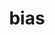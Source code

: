 ---
category: 4-letters
denotation: null
name: bias
reference_link: https://www.etymonline.com/word/bias
root_language: null
root_name: null
title: bias
type: free
word_sums:
- respelling: bias
  sum: 'Bias + '
---